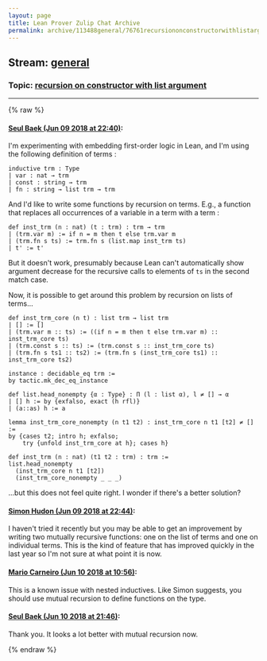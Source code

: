 ```yaml
---
layout: page
title: Lean Prover Zulip Chat Archive 
permalink: archive/113488general/76761recursiononconstructorwithlistargument.html
---
```


## Stream: [general](index.html)
### Topic: [recursion on constructor with list argument](76761recursiononconstructorwithlistargument.html)

---


{% raw %}
#### [ Seul Baek (Jun 09 2018 at 22:40)](https://leanprover.zulipchat.com/#narrow/stream/113488-general/topic/recursion%20on%20constructor%20with%20list%20argument/near/127832469):
I'm experimenting with embedding first-order logic in Lean, and I'm using the following definition of terms : 
``` 
inductive trm : Type 
| var : nat → trm 
| const : string → trm 
| fn : string → list trm → trm
```
And I'd like to write some functions by recursion on terms. E.g., a function that replaces all occurrences of a variable in a term with a term : 
```
def inst_trm (n : nat) (t : trm) : trm → trm 
| (trm.var m) := if n = m then t else trm.var m
| (trm.fn s ts) := trm.fn s (list.map inst_trm ts)
| t' := t' 
```
But it doesn't work, presumably because Lean can't automatically show argument decrease for the recursive calls to elements of `ts` in the second match case.

Now, it is possible to get around this problem by recursion on lists of terms...
```
def inst_trm_core (n t) : list trm → list trm 
| [] := []
| (trm.var m :: ts) := ((if n = m then t else trm.var m) :: inst_trm_core ts)
| (trm.const s :: ts) := (trm.const s :: inst_trm_core ts) 
| (trm.fn s ts1 :: ts2) := (trm.fn s (inst_trm_core ts1) :: inst_trm_core ts2) 

instance : decidable_eq trm :=
by tactic.mk_dec_eq_instance

def list.head_nonempty {α : Type} : Π (l : list α), l ≠ [] → α 
| [] h := by {exfalso, exact (h rfl)}
| (a::as) h := a

lemma inst_trm_core_nonempty (n t1 t2) : inst_trm_core n t1 [t2] ≠ [] :=
by {cases t2; intro h; exfalso;
    try {unfold inst_trm_core at h}; cases h}

def inst_trm (n : nat) (t1 t2 : trm) : trm := 
list.head_nonempty 
  (inst_trm_core n t1 [t2]) 
  (inst_trm_core_nonempty _ _ _)
```
...but this does not feel quite right. I wonder if there's a better solution?

#### [ Simon Hudon (Jun 09 2018 at 22:44)](https://leanprover.zulipchat.com/#narrow/stream/113488-general/topic/recursion%20on%20constructor%20with%20list%20argument/near/127832568):
I haven't tried it recently but you may be able to get an improvement by writing two mutually recursive functions: one on the list of terms and one on individual terms. This is the kind of feature that has improved quickly in the last year so I'm not sure at what point it is now.

#### [ Mario Carneiro (Jun 10 2018 at 10:56)](https://leanprover.zulipchat.com/#narrow/stream/113488-general/topic/recursion%20on%20constructor%20with%20list%20argument/near/127850700):
This is a known issue with nested inductives. Like Simon suggests, you should use mutual recursion to define functions on the type.

#### [ Seul Baek (Jun 10 2018 at 21:46)](https://leanprover.zulipchat.com/#narrow/stream/113488-general/topic/recursion%20on%20constructor%20with%20list%20argument/near/127867644):
Thank you. It looks a lot better with mutual recursion now.


{% endraw %}
